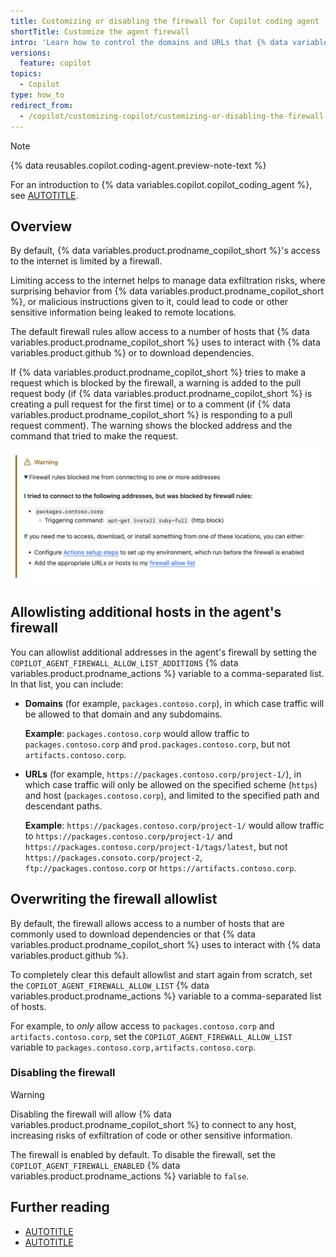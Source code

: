 ```yaml
---
title: Customizing or disabling the firewall for Copilot coding agent
shortTitle: Customize the agent firewall
intro: 'Learn how to control the domains and URLs that {% data variables.copilot.copilot_coding_agent %} can access.'
versions:
  feature: copilot
topics:
  - Copilot
type: how_to
redirect_from:
  - /copilot/customizing-copilot/customizing-or-disabling-the-firewall-for-copilot-coding-agent
---
```


> [!NOTE]
> {% data reusables.copilot.coding-agent.preview-note-text %}
>
> For an introduction to {% data variables.copilot.copilot_coding_agent %}, see [AUTOTITLE](/copilot/concepts/about-copilot-coding-agent).

## Overview

By default, {% data variables.product.prodname_copilot_short %}'s access to the internet is limited by a firewall.

Limiting access to the internet helps to manage data exfiltration risks, where surprising behavior from {% data variables.product.prodname_copilot_short %}, or malicious instructions given to it, could lead to code or other sensitive information being leaked to remote locations.

The default firewall rules allow access to a number of hosts that {% data variables.product.prodname_copilot_short %} uses to interact with {% data variables.product.github %} or to download dependencies.

If {% data variables.product.prodname_copilot_short %} tries to make a request which is blocked by the firewall, a warning is added to the pull request body (if {% data variables.product.prodname_copilot_short %} is creating a pull request for the first time) or to a comment (if {% data variables.product.prodname_copilot_short %} is responding to a pull request comment). The warning shows the blocked address and the command that tried to make the request.

![Screenshot of a warning from {% data variables.product.prodname_copilot_short %} about being blocked by the firewall.](/assets/images/help/copilot/coding-agent/firewall-warning.png)

## Allowlisting additional hosts in the agent's firewall

You can allowlist additional addresses in the agent's firewall by setting the `COPILOT_AGENT_FIREWALL_ALLOW_LIST_ADDITIONS` {% data variables.product.prodname_actions %} variable to a comma-separated list. In that list, you can include:

* **Domains** (for example, `packages.contoso.corp`), in which case traffic will be allowed to that domain and any subdomains.

  **Example**: `packages.contoso.corp` would allow traffic to `packages.contoso.corp` and `prod.packages.contoso.corp`, but not `artifacts.contoso.corp`.

* **URLs** (for example, `https://packages.contoso.corp/project-1/`), in which case traffic will only be allowed on the specified scheme (`https`) and host (`packages.contoso.corp`), and limited to the specified path and descendant paths.

  **Example**: `https://packages.contoso.corp/project-1/` would allow traffic to `https://packages.contoso.corp/project-1/` and `https://packages.contoso.corp/project-1/tags/latest`, but not `https://packages.consoto.corp/project-2`, `ftp://packages.contoso.corp` or `https://artifacts.contoso.corp`.

## Overwriting the firewall allowlist

By default, the firewall allows access to a number of hosts that are commonly used to download dependencies or that {% data variables.product.prodname_copilot_short %} uses to interact with {% data variables.product.github %}.

To completely clear this default allowlist and start again from scratch, set the `COPILOT_AGENT_FIREWALL_ALLOW_LIST` {% data variables.product.prodname_actions %} variable to a comma-separated list of hosts.

For example, to _only_ allow access to `packages.contoso.corp` and `artifacts.contoso.corp`, set the `COPILOT_AGENT_FIREWALL_ALLOW_LIST` variable to `packages.contoso.corp,artifacts.contoso.corp`.

### Disabling the firewall

> [!WARNING]
> Disabling the firewall will allow {% data variables.product.prodname_copilot_short %} to connect to any host, increasing risks of exfiltration of code or other sensitive information.

The firewall is enabled by default. To disable the firewall, set the `COPILOT_AGENT_FIREWALL_ENABLED` {% data variables.product.prodname_actions %} variable to `false`.

## Further reading

* [AUTOTITLE](/actions/writing-workflows/choosing-what-your-workflow-does/store-information-in-variables#creating-configuration-variables-for-a-repository)
* [AUTOTITLE](/copilot/customizing-copilot/customizing-the-development-environment-for-copilot-coding-agent)
